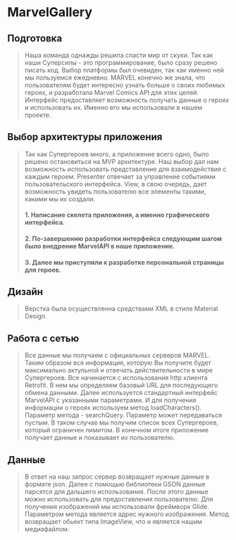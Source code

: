 # MarvelGallery
## Подготовка
>Наша команда однажды решила спасти мир от скуки.
Так как наши Суперсилы - это программирование, было сразу решено писать код.
Выбор платформы был очевиден, так как именно ней мы пользуемся ежедневно.
MARVEL конечно же знала, что пользователям будет интересно узнать больше о своих любимых героях, и разработала Marvel Comics API для этих целей. 
Интерфейс предоставляет возможность получать данные о героях и использовать их.
Именно его мы использовали в нашем проекте.

## Выбор архитектуры приложения
>Так как Супергероев много, а приложение всего одно, было решено остановиться на MVP архитектуре. 
>Наш выбор дал нам возможность использовать представление для взаимодействия с каждым героем. 
>Presenter отвечает за управление событиями пользовательского интерфейса. 
>View, в свою очередь, дает возможность увидеть пользователю все элементы такими, какими мы их создали.
> #### 1. Написание скелета приложения, а именно графического интерфейса.
> #### 2. По-завершению разработки интерфейса следующим шагом было внедрение MarvelAPI в наше приложение.
> #### 3. Далее мы приступили к разработке персональной страницы для героев.

## Дизайн  
>Верстка была осуществленна средствами XML в стиле Material Design.

## Работа с сетью
>Все данные мы получаем с официальных серверов MARVEL. Таким образом вся информация, которую Вы получите будет максимально актульной и отвечать действительности в мире Супергероев.
 Все начинается с использования http клиента Retrofit. 
 В нем мы определяем базовый URL для последующего обмена данными.
 Далее используется стандартный интерфейс MarvelAPI с указанными параметрами.
 И для получения информации о героях используем метод loadCharacters().
 Параметр метода - searchQuery. Параметр может передаваться пустым. В таком случае мы получим список всех Супергероев, который ограничен лимитом.
 В конечном итоге приложение получает данные и показывает их пользователю.
 
## Данные
>В ответ на наш запрос сервер возвращает нужные данные в формате json.
 Далее с помощью библиотеки GSON данные парсятся для дальшего использования.
 После этого данные можно использовать для предоставления пользователю.
 Для получения изображений мы использовали фреймворк Glide.
 Параметром метода является адрес нужного изображения.
 Метод возвращает обьект типа ImageView, что и является нашим медиафайлом.
